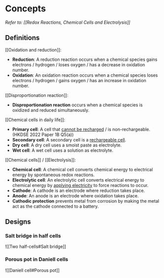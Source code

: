 # Concepts
*Refer to: [[Redox Reactions, Chemical Cells and Electrolysis]]*

## Definitions
[[Oxidation and reduction]]:
- **Reduction**: A reduction reaction occurs when a chemical species gains electrons / hydrogen / loses oxygen / has a decrease in oxidation number.
- **Oxidation**: An oxidation reaction occurs when a chemical species loses electrons / hydrogen / gains oxygen / has an increase in oxidation number.

[[Disproportionation reaction]]:
- **Disproportionation reaction** occurs when a chemical species is <span class="hi-green">oxidized and reduced simultaneously</span>.

[[Chemical cells in daily life]]:
- **Primary cell**: A cell that <u>cannot be recharged</u> / is non-rechargeable. (HKDSE 2022 Paper 1B Q5(a))
- **Secondary cell**: A secondary cell is a <u>rechargeable cell</u>.
- **Dry cell**: A dry cell uses a <span class="hi-blue">smoist paste</span> as electrolyte.
- **Wet cell**: A wet cell uses a <span class="hi-blue">solution</span> as electrolyte.

[[Chemical cells]] / [[Electrolysis]]:
- **Chemical cell**: A chemical cell converts <span class="hi-green">chemical energy to electrical energy</span> by <span class="hi-blue">spontaneous</span> redox reactions.
- **Electrolytic cell**: An electrolytic cell converts <span class="hi-green">electrical energy to chemical energy</span> by <u>applying electricity</u> to force reactions to occur.
- **Cathode**: A cathode is an electrode where <span class="hi-blue">reduction</span> takes place.
- **Anode**: An anode is an electrode where <span class="hi-blue">oxidation</span> takes place.
- **Cathodic protection** prevents metal from corrosion by <span class="hi-green">making the metal act as the cathode</span> connected to a battery.

## Designs
### Salt bridge in half cells
![[Two half-cells#Salt bridge]]

### Porous pot in Daniell cells
![[Daniell cell#Porous pot]]
